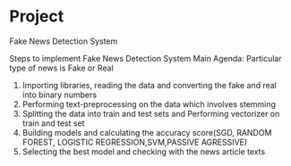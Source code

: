 # Project

Fake News Detection System


Steps to implement Fake News Detection System
Main Agenda: Particular type of news is Fake or Real

1. Importing libraries, reading the data and converting the fake and real into binary numbers
2. Performing text-preprocessing on the data which involves stemming
3. Splitting the data into train and test sets and Performing vectorizer on train and test set
4. Building models and calculating the accuracy score(SGD, RANDOM FOREST, LOGISTIC REGRESSION,SVM,PASSIVE AGRESSIVE)
5. Selecting the best model and checking with the news article texts
